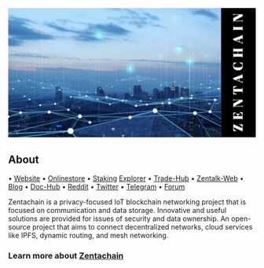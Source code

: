<body>
<img src="https://github.com/ZentaChain/.github/blob/main/assets/zentachain_github.png">
</body>

## About

• [Website](https://.zentachain.io) • [Onlinestore](https://zentanode.com) • [Staking](https://staking.zentachain.io) [Explorer](https://explorer.zentanode.com) • [Trade-Hub](https://trade.zentachain.io) • [Zentalk-Web](https://zentalk.chat) • [Blog](https://zentachain.blog) • [Doc-Hub](https://docs.zentachain.io) • [Reddit](https://www.reddit.com/r/ZentaChain)  • [Twitter](https://twitter.com/zentachain) • [Telegram](https://t.me/ZentachainOfficialChat) • [Forum](http://forum.zentanode.com) 

Zentachain is a privacy-focused IoT blockchain networking project that is focused on communication and data storage. Innovative and useful solutions are provided for issues of security and data ownership. An open-source project that aims to connect decentralized networks, cloud services like IPFS, dynamic routing, and mesh networking.
  
### Learn more about [Zentachain](https://github.com/ZentaChain/Zentachain)
